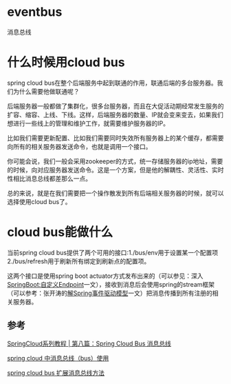 # eventbus



消息总线

# 什么时候用cloud bus

spring cloud bus在整个后端服务中起到联通的作用，联通后端的多台服务器。我们为什么需要他做联通呢？

后端服务器一般都做了集群化，很多台服务器，而且在大促活动期经常发生服务的扩容、缩容、上线、下线。这样，后端服务器的数量、IP就会变来变去，如果我们想进行一些线上的管理和维护工作，就需要维护服务器的IP。

比如我们需要更新配置、比如我们需要同时失效所有服务器上的某个缓存，都需要向所有的相关服务器发送命令，也就是调用一个接口。

你可能会说，我们一般会采用zookeeper的方式，统一存储服务器的ip地址，需要的时候，向对应服务器发送命令。这是一个方案，但是他的解耦性、灵活性、实时性相比消息总线都差那么一点。

总的来说，就是在我们需要把一个操作散发到所有后端相关服务器的时候，就可以选择使用cloud bus了。

# cloud bus能做什么

当前spring cloud bus提供了两个可用的接口:1./bus/env用于设置某一个配置项2./bus/refresh用于刷新所有绑定到刷新点的配置项。

这两个接口是使用spring boot actuator方式发布出来的（可以参见：深入[SpringBoot:自定义Endpoint](http://www.jianshu.com/p/9fab4e81d7bb)一文），接收到消息后会使用spring的stream框架（可以参考：张开涛的[解Spring事件驱动模型](http://jinnianshilongnian.iteye.com/blog/1902886)一文）把消息传播到所有注册的相关服务器。

## 参考

[SpringCloud系列教程 | 第八篇：Spring Cloud Bus 消息总线](https://www.cnblogs.com/babycomeon/p/11141160.html)

[spring cloud 中消息总线（bus）使用](https://buqutianya.blog.csdn.net/article/details/78698755?utm_medium=distribute.pc_relevant.none-task-blog-BlogCommendFromBaidu-1.control&depth_1-utm_source=distribute.pc_relevant.none-task-blog-BlogCommendFromBaidu-1.control)

[spring cloud bus 扩展消息总线方法](https://www.jianshu.com/p/093ed9816993)